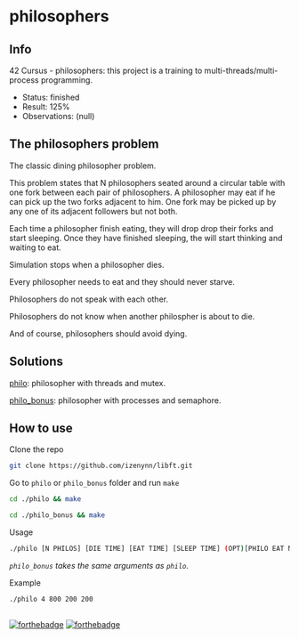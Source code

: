 # philosophers

## Info

42 Cursus - philosophers: this project is a training to multi-threads/multi-process programming.

- Status: finished
- Result: 125%
- Observations: (null)

## The philosophers problem

The classic dining philosopher problem.

This problem states that N philosophers seated around a circular table with one fork between each pair of philosophers. A philosopher may eat if he can pick up the two forks adjacent to him. One fork may be picked up by any one of its adjacent followers but not both. 

Each time a philosopher finish eating, they will drop drop their forks and start sleeping. Once they have finished sleeping, the will start thinking and waiting to eat.

Simulation stops when a philosopher dies.

Every philosopher needs to eat and they should never starve.

Philosophers do not speak with each other.

Philosophers do not know when another philospher is about to die.

And of course, philosophers should avoid dying.

## Solutions

[philo](https://github.com/izenynn/philosophers/tree/main/philo): philosopher with threads and mutex.

[philo_bonus](https://github.com/izenynn/philosophers/tree/main/philo_bonus): philosopher with processes and semaphore.

## How to use

Clone the repo

```sh
git clone https://github.com/izenynn/libft.git
```
Go to `philo` or `philo_bonus` folder and run `make`

```sh
cd ./philo && make
```
```sh
cd ./philo_bonus && make
```

Usage

```sh
./philo [N PHILOS] [DIE TIME] [EAT TIME] [SLEEP TIME] (OPT)[PHILO EAT N TIMES]
```

*`philo_bonus` takes the same arguments as `philo`.*

Example

```sh
./philo 4 800 200 200
```

##

[![forthebadge](https://forthebadge.com/images/badges/made-with-c.svg)](https://forthebadge.com)
[![forthebadge](https://forthebadge.com/images/badges/it-works-why.svg)](https://forthebadge.com)
